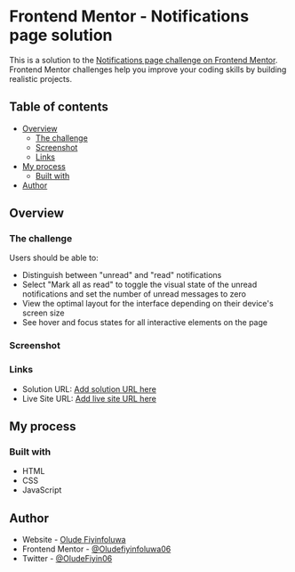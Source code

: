 # Frontend Mentor - Notifications page solution

This is a solution to the [Notifications page challenge on Frontend Mentor](https://www.frontendmentor.io/challenges/notifications-page-DqK5QAmKbC). Frontend Mentor challenges help you improve your coding skills by building realistic projects. 

## Table of contents

- [Overview](#overview)
  - [The challenge](#the-challenge)
  - [Screenshot](#screenshot)
  - [Links](#links)
- [My process](#my-process)
  - [Built with](#built-with)
- [Author](#author)


## Overview

### The challenge

Users should be able to:

- Distinguish between "unread" and "read" notifications
- Select "Mark all as read" to toggle the visual state of the unread notifications and set the number of unread messages to zero
- View the optimal layout for the interface depending on their device's screen size
- See hover and focus states for all interactive elements on the page

### Screenshot

### Links

- Solution URL: [Add solution URL here](https://github.com/Oludefiyinfoluwa06/Front-end-notification-panel)
- Live Site URL: [Add live site URL here](https://notification-panel-eight.vercel.app/)

## My process

### Built with

- HTML
- CSS
- JavaScript

## Author

- Website - [Olude Fiyinfoluwa](https://oludefiyinfoluwa.vercel.app)
- Frontend Mentor - [@Oludefiyinfoluwa06](https://www.frontendmentor.io/profile/Oludefiyinfoluwa06)
- Twitter - [@OludeFiyin06](https://twitter.com/OludeFiyin06)
